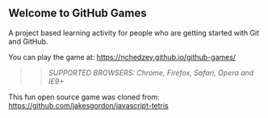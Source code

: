 ## Welcome to GitHub Games

A project based learning activity for people who are getting started with Git and GitHub.

You can play the game at: https://nchedzey.github.io/github-games/

>> _*SUPPORTED BROWSERS*: Chrome, Firefox, Safari, Opera and IE9+_

This fun open source game was cloned from: https://github.com/jakesgordon/javascript-tetris
